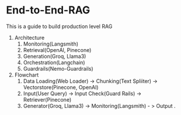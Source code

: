 # End-to-End-RAG
This is a guide to build production level RAG
1. Architecture
	1. Monitoring(Langsmith)
	2. Retrieval(OpenAl, Pinecone)
	3. Generation(Groq, Llama3)
	4. Orchestration(Langchain)
	5. Guardrails(Nemo-Guardrails)
2. Flowchart
	1. Data Loading(Web Loader) -> Chunking(Text Spliiter) -> Vectorstore(Pinecone, OpenAl)
	2.  Input(User Query) -> Input Check(Guard Rails) -> Retriever(Pinecone)
	3. Generator(Groq, Llama3) -> Monitoring(Langsmith) - > Output
.
